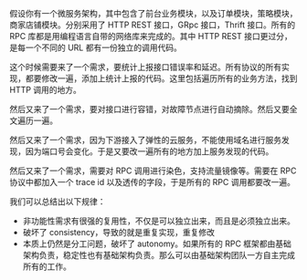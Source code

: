 假设你有一个微服务架构，其中包含了前台业务模块，以及订单模块，策略模块，商家店铺模块。分别采用了 HTTP REST 接口，GRpc 接口，Thrift 接口。所有的 RPC 库都是用编程语言自带的网络库来完成的。其中 HTTP REST 接口更过分，是每一个不同的 URL 都有一份独立的调用代码。

这个时候需要来了一个需求，要统计上报接口错误率和延迟。所有协议的所有实现，都要修改一遍，添加上统计上报的代码。这里包括遍历所有的业务方法，找到 HTTP 调用的地方。

然后又来了一个需求，要对接口进行容错，对故障节点进行自动摘除。然后又要全文遍历一遍。

然后又来了一个需求，因为下游接入了弹性的云服务，不能使用域名进行服务发现，因为端口号会变化。于是又要改一遍所有的地方加上服务发现的代码。

然后又来了一个需求，需要对 RPC 调用进行染色，支持流量镜像等。需要在 RPC 协议中都加入一个 trace id 以及透传的字段，于是所有的 RPC 调用都要改一遍。

我们可以总结出以下规律：

* 非功能性需求有很强的复用性，不仅是可以独立出来，而且是必须独立出来。
* 破坏了 consistency，导致的就是重复实现，重复修改
* 本质上仍然是分工问题，破坏了 autonomy。如果所有的 RPC 框架都由基础架构负责，稳定性也有基础架构负责。那么可以由基础架构团队一方自主完成所有的工作。